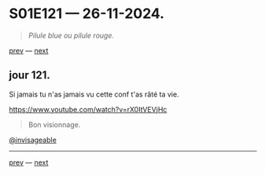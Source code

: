 # S01E121 — 26-11-2024.

> *Pilule blue ou pilule rouge.*

[prev](S01E120-25-11-2024.md) — [next](S01E01-29-07-2024.md)     

## jour 121.

Si jamais tu n'as jamais vu cette conf t'as râté ta vie.

https://www.youtube.com/watch?v=rX0ItVEVjHc

> Bon visionnage.

[@invisageable](https://twitter.com/invisageable)   

---

[prev](S01E120-25-11-2024.md) — [next](S01E01-29-07-2024.md)   

